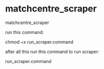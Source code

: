 # matchcentre_scraper
matchcentre_scraper

run this command:

chmod +x run_scraper.command


after all this run this command to run scraper:

run_scraper.command


